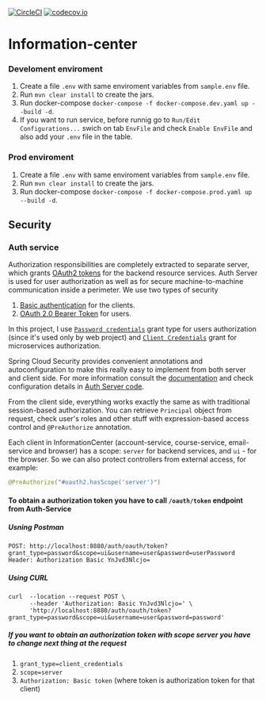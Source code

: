 [![CircleCI](https://circleci.com/gh/kolyaattila/information-center/tree/master.svg)](https://circleci.com/gh/kolyaattila/information-center/tree/master)
[![codecov.io](https://codecov.io/gh/kolyaattila/information-center/branch/master/graphs/badge.svg)](https://codecov.io/gh/kolyaattila/information-center/branch/master)

# Information-center

### Develoment enviroment

1. Create a file `.env` with same enviroment variables from `sample.env` file.
2. Run `mvn clear install` to create the jars.
3. Run docker-compose `docker-compose -f docker-compose.dev.yaml up --build -d`.
4. If you want to run service, before runnig go to `Run/Edit Configurations...` swich on tab `EnvFile` and check `Enable EnvFile` and also add your `.env` file in the table. 

### Prod enviroment

1. Create a file `.env` with same enviroment variables from `sample.env` file.
2. Run `mvn clear install` to create the jars.
3. Run docker-compose `docker-compose -f docker-compose.prod.yaml up --build -d`.


## Security

### Auth service
Authorization responsibilities are completely extracted to separate server, which grants [OAuth2 tokens](https://tools.ietf.org/html/rfc6749) for the backend resource services. Auth Server is used for user authorization as well as for secure machine-to-machine communication inside a perimeter.
We use two types of security

1. [Basic authentication](https://en.wikipedia.org/wiki/Basic_access_authentication) for the clients.
2. [OAuth 2.0 Bearer Token](https://www.oauth.com/oauth2-servers/access-tokens/) for users.


In this project, I use [`Password credentials`](https://tools.ietf.org/html/rfc6749#section-4.3) grant type for users authorization (since it's used only by web project) and [`Client Credentials`](https://tools.ietf.org/html/rfc6749#section-4.4) grant for microservices authorization.

Spring Cloud Security provides convenient annotations and autoconfiguration to make this really easy to implement from both server and client side. For more information consult the [documentation](http://cloud.spring.io/spring-cloud-security/spring-cloud-security.html) and check configuration details in [Auth Server code]().

From the client side, everything works exactly the same as with traditional session-based authorization. You can retrieve `Principal` object from request, check user's roles and other stuff with expression-based access control and `@PreAuthorize` annotation.

Each client in InformationCenter (account-service, course-service, email-service and browser) has a scope: `server` for backend services, and `ui` - for the browser. So we can also protect controllers from external access, for example:

``` java
@PreAuthorize("#oauth2.hasScope('server')")
```

#### To obtain a authorization token you have to call `/oauth/token` endpoint from Auth-Service

##### Usning Postman
```
POST: http://localhost:8880/auth/oauth/token?grant_type=password&scope=ui&username=user&password=userPassword
Header: Authorization Basic YnJvd3Nlcjo=
```
##### Using CURL
```
curl  --location --request POST \
      --header 'Authorization: Basic YnJvd3Nlcjo=' \
      'http://localhost:8880/auth/oauth/token?grant_type=password&scope=ui&username=user&password=password'
```
##### If you want to obtain an authorization token with scope server you have to change next thing at the request

  1. `grant_type=client_credentials`
  2. `scope=server`
  3. `Authorization: Basic token` (where token is authorization token for that client)

